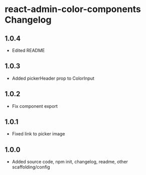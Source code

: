 # react-admin-color-components Changelog

## 1.0.4

-   Edited README

## 1.0.3

-   Added pickerHeader prop to ColorInput

## 1.0.2

-   Fix component export

## 1.0.1

-   Fixed link to picker image

## 1.0.0

-   Added source code, npm init, changelog, readme, other scaffolding/config
